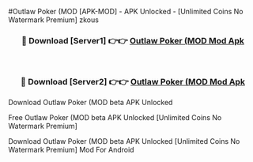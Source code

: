 #Outlaw Poker (MOD [APK-MOD] - APK Unlocked - [Unlimited Coins No Watermark Premium] zkous



<div align="center">

<h3>🔴 Download [Server1] 👉👉 <a href="https://momento.my/?title=Outlaw_Poker_(MOD">Outlaw Poker (MOD Mod Apk</a></h3><br>

<h3>🔴 Download [Server2] 👉👉 <a href="https://momento.my/?title=Outlaw_Poker_(MOD">Outlaw Poker (MOD Mod Apk</a></h3>
</div>



Download Outlaw Poker (MOD beta APK Unlocked

Free Outlaw Poker (MOD beta APK Unlocked [Unlimited Coins No Watermark Premium]

Download Outlaw Poker (MOD beta APK Unlocked [Unlimited Coins No Watermark Premium] Mod For Android
